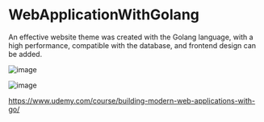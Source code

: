 # WebApplicationWithGolang

An effective website theme was created with the Golang language, with a high performance, compatible with the database, and frontend design can be added.





![image](https://user-images.githubusercontent.com/98224771/169471201-15da57a3-06bd-41be-af77-6b5f872802f7.png)






![image](https://user-images.githubusercontent.com/98224771/169471271-372f86ea-c496-4e2c-bccd-26bc91c386cb.png)















https://www.udemy.com/course/building-modern-web-applications-with-go/
